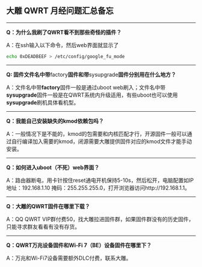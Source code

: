 ## 大雕 QWRT 月经问题汇总备忘

---
**Q：为什么我刷了QWRT看不到那些奇怪的插件？**

A：在ssh输入以下命令，然后web界面就显示了
```bash
echo 0xDEADBEEF > /etc/config/google_fu_mode
```
---
**Q: 固件文件名中带**factory**固件和带**sysupgrade**固件分别用在什么地方？**

A：文件名中带**factory**固件一般是通过uboot web刷入；文件名中带**sysupgrade**固件一般是在QWRT系统内升级适用，有些uboot也可以使用**sysupgrade**刷机具体看机型。

---
**Q：我能自己安装缺失的kmod依赖包吗？**

A：一般情况下是不能的，kmod的包需要和内核匹配才行，开源固件一般可以通过自行编译加入需要的kmod，闭源需要大雕提供固件对应的kmod文件才能手动安装。

---
**Q：如何进入uboot（不死）web界面？**

A：路由器断电，用卡针按住reset通电开机保持5-10s，然后松开，电脑配置如IP地址：192.168.1.10 掩码：255.255.255.0，打开浏览器访问http://192.168.1.1。

---
**Q：大雕的QWRT固件在哪里下载？**

A：QQ QWRT VIP群付费50，找大雕拉进固件群，如果固件群没有的历史固件，只能寻求群友看看有没有存货。

---
**Q：QWRT万兆设备固件和Wi-Fi 7（BE）设备固件在哪里下？**

A：万兆和Wi-Fi7设备需要额外DLC付费，联系大雕。
